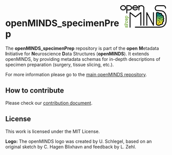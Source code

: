<a href="/img/light_openMINDS-specimenPrep-logo.png">
    <img src="/img/light_openMINDS-specimenPrep-logo.png" alt="openMINDS specimenPrep logo" title="openMINDS specimen preparation" align="right" height="70" />
</a>

# openMINDS_specimenPrep

The **openMINDS_specimenPrep** repository is part of the **open** **M**etadata **I**nitiative for **N**euroscience **D**ata Structures (**openMINDS**). It extends openMINDS, by providing metadata schemas for in-depth descriptions of specimen preparation (surgery, tissue slicing, etc.).

For more information please go to the [main openMINDS repository](https://github.com/HumanBrainProject/openMINDS).

## How to contribute
Please check our [contribution document](https://github.com/HumanBrainProject/openMINDS/blob/main/CONTRIBUTING.md).

## License
This work is licensed under the MIT License.

**Logo:** The openMINDS logo was created by U. Schlegel, based on an original sketch by C. Hagen Blixhavn and feedback by L. Zehl.
